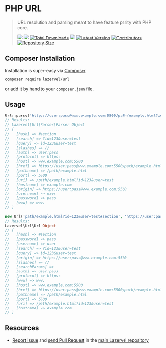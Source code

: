 # PHP URL
> URL resolution and parsing meant to have feature parity with PHP core.
>
> <a href="https://github.com/shahzadamodassir"><img src="https://img.shields.io/badge/Author-Shahzada%20Modassir-%2344cc11?style=flat-square"/></a>
<a href="LICENSE"><img src="https://img.shields.io/github/license/lazervel/url?style=flat-square"/></a>
<a href="https://packagist.org/packages/lazervel/url"><img src="https://img.shields.io/packagist/dt/lazervel/url.svg?style=flat-square" alt="Total Downloads"></a>
<a href="https://github.com/lazervel/url/stargazers"><img src="https://img.shields.io/github/stars/lazervel/url?style=flat-square"/></a>
<a href="https://github.com/lazervel/url/releases"><img src="https://img.shields.io/github/release/lazervel/url.svg?style=flat-square" alt="Latest Version"></a>
<a href="https://github.com/lazervel/url/graphs/contributors"><img src="https://img.shields.io/github/contributors/lazervel/url?style=flat-square" alt="Contributors"></a>
<a href="/"><img src="https://img.shields.io/github/repo-size/lazervel/url?style=flat-square" alt="Repository Size"></a>

## Composer Installation

Installation is super-easy via [Composer](https://getcomposer.org)

```bash
composer require lazervel/url
```

or add it by hand to your `composer.json` file.

## Usage

```php
Url::parse('https://user:pass@www.example.com:5500/path/example.html?id=123&user=test#section');
// Results:
// Lazervel\Url\Parser\Parser Object
// (
//   [hash] => #section
//   [search] => ?id=123&user=test
//   [query] => id=123&user=test
//   [slashes] => //
//   [auth] => user:pass
//   [protocol] => https:
//   [host] => www.example.com:5500
//   [href] => https://user:pass@www.example.com:5500/path/example.html?id=123&user=test#section
//   [pathname] => /path/example.html
//   [port] => 5500
//   [uri] => /path/example.html?id=123&user=test
//   [hostname] => example.com
//   [origin] => https://user:pass@www.example.com:5500
//   [username] => user
//   [password] => pass
//   [www] => www.
// )

new Url('path/example.html?id=123&user=test#section', 'https://user:pass@www.example.com:5500/');
// Results:
Lazervel\Url\Url Object
// (
//   [hash] => #section
//   [password] => pass
//   [username] => user
//   [search] => ?id=123&user=test
//   [query] => id=123&user=test
//   [origin] => https://user:pass@www.example.com:5500
//   [slashes] => //
//   [searchParams] =>
//   [auth] => user:pass
//   [protocol] => https:
//   [www] => www.
//   [host] => www.example.com:5500
//   [href] => https://user:pass@www.example.com:5500/path/example.html?id=123&user=test#section
//   [pathname] => /path/example.html
//   [port] => 5500
//   [uri] => /path/example.html?id=123&user=test
//   [hostname] => example.com
// )
```

## Resources
- [Report issue](https://github.com/lazervel/url/issues) and [send Pull Request](https://github.com/lazervel/url/pulls) in the [main Lazervel repository](https://github.com/lazervel/url)
